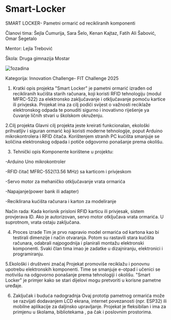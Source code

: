 # Smart-Locker
SMART LOCKER- Pametni ormarić od recikliranih komponenti

Članovi tima: Šejla Ćumurija, Sara Šelo, Kenan Kajtaz, Fatih Ali Šabović, Omar Šegetalo

Mentor: Lejla Trebović

Škola: Druga gimnazija Mostar

![1ozadina](https://github.com/user-attachments/assets/6f8eca52-441b-442e-be17-4ee71445daf2)


Kategorija: Innovation Challenge- FIT Challenge 2025

1. Kratki opis projekta
"Smart Locker" je pametni ormarić izrađen od recikliranih kućišta starih računara, koji koristi 
RFID tehnologiju (modul MFRC-522) za elektronsko zaključavanje i otključavanje pomoću kartice ili privjeska.
Projekat ima za cilj podići svijest o važnosti reciklaže elektronskog odpada te ponuditi sigurno i inovativno 
riješenje ya čuvanje ličnih stvari u školskom okruženju.

2.Cilj projekta
Glavni cilj projekta jeste kreirati funkcionalan, ekološki prihvatljiv i siguran ormarić koji koristi moderne 
tehnologije, poput Arduino mikrokontrolera i RFID čitača. Korištenjem stranih PC kućišta smanjuje se količina elektronskog odpada i potiče odgovorno 
ponašanje prema okolišu.

3. Tehnički opis
Komponente korištene u projektu:

-Arduino Uno mikrokontroler

-RFID čitač MFRC-552(13.56 MHz) sa karticom i privjeskom

-Servo motor za mehaničko otključavanje vrata ormarića

-Napajanje(power bank ili adapter)

-Reciklirana kućišta računara i karton za modeliranje 

Način rada:
Kada korisnik prisloni RFID karticu ili privjesak, sistem provjerava ID. Ako je autorizovan, servo motor 
otključava vrata ormarića. U suprotnom, vrata ostaju zaključana.

4. Proces izrade 
Tim je prvo napravio model ormarića od kartona kao bi testirali dimenzije i način otvaranja. Potom su rastavili 
stara kućišta računara, odabrali najpogodnija i planirali montažu elektronski komponenti. Svaki član tima imao je zadatke u dizajniranju, elektronici
i programiranju.

5.Ekološki i društveni značaj
Projekat promoviše reciklažu i ponovnu upotrebu elektronskih komponenti. Time se smanjuje e-otpad i učenici se motivišu
na odgovorno ponašanje prema tehnologiji i okolišu.  "Smart Locker" je primjer kako se stari dijelovi mogu pretvoriti u korisne pametne uređaje.

6. Zaključak i buduća nadogradnja 
Ovaj prototip pametnog ormarića može se razvijati dodavanjem LCD ekrana, internet povezanosti (npr. ESP32) ili mobilne aplikacije za daljinsko 
upravljanje. Projekat je fleksibilan i ima za primjenu u školama, bibliotekama , pa čak i poslovnim prostorima.
